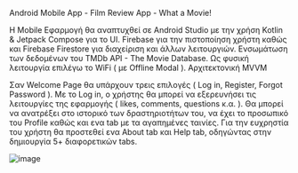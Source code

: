 Android Mobile App - Film Review App - What a Movie!

Η Mobile Εφαρμογή θα αναπτυχθεί σε Android Studio με την χρήση Kotlin & Jetpack Compose για το UI. 
Firebase για την πιστοποίηση χρήστη καθώς και Firebase Firestore για διαχείριση και άλλων λειτουργιών. 
Ενσωμάτωση των δεδομένων του TMDb API - The Movie Database. Ως φυσική λειτουργία επιλέγω το WiFi ( με Offline Modal ).
Αρχιτεκτονική MVVM
 
Σαν Welcome Page θα υπάρχουν τρεις επιλογές ( Log in, Register, Forgot Password ). 
Με το Log in, ο χρήστης θα μπορεί να εξερευνήσει τις λειτουργίες της εφαρμογής ( likes, comments, questions κ.α. ). 
Θα μπορεί να ανατρέξει στο ιστορικό των δραστηριοτήτων του, να έχει το προσωπικό του Profile καθώς και ενα tab με τα αγαπημένες ταινίες.
Για την ευχρηστία του χρήστη θα προστεθεί ενα About tab και Help tab, οδηγώντας στην δημιουργία 5+ διαφορετικών tabs.


![image](https://github.com/JimMono69/RevFilm/assets/149162918/66d97372-608d-494b-8660-1c5314719b2e)
